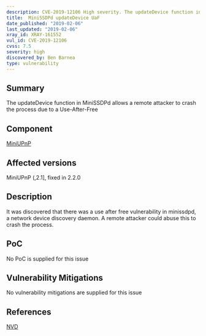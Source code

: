 ```yaml
---
description: CVE-2019-12106 High severity. The updateDevice function in MiniSSDPd allows a remote attacker to crash the process due to a Use-After-Free
title:  MiniSSDPd updateDevice UaF
date_published: "2019-02-06"
last_updated: "2019-02-06"
xray_id: XRAY-161552
vul_id: CVE-2019-12106
cvss: 7.5
severity: high
discovered_by: Ben Barnea
type: vulnerability
---
```

## Summary
The updateDevice function in MiniSSDPd allows a remote attacker to crash the process due to a Use-After-Free

## Component

[MiniUPnP](http://miniupnp.free.fr/)

## Affected versions

MiniUPnP (,2.1], fixed in 2.2.0

## Description

It was discovered that there was a use after free vulnerability in
minissdpd, a network device discovery daemon. A remote attacker could
abuse this to crash the process.

## PoC

No PoC is supplied for this issue

## Vulnerability Mitigations

No vulnerability mitigations are supplied for this issue

## References

[NVD](https://nvd.nist.gov/vuln/detail/CVE-2019-12106)
